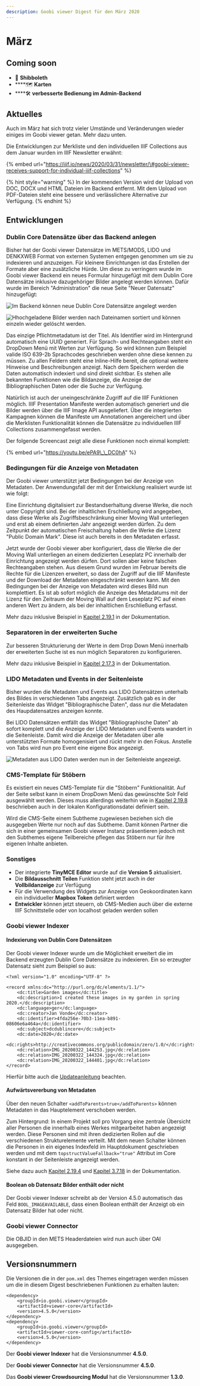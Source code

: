 ```yaml
---
description: Goobi viewer Digest für den März 2020
---
```


# März

## Coming soon

* 🔐 **Shibboleth**
* \*\*\*\*🗺 **Karten**
* \*\*\*\*🛠 **verbesserte Bedienung im Admin-Backend**

## Aktuelles

Auch im März hat sich trotz vieler Umstände und Veränderungen wieder einiges im Goobi viewer getan. Mehr dazu unten.

 Die Entwicklungen zur Merkliste und den individuellen IIIF Collections aus dem Januar wurden im IIIF Newsletter erwähnt: 

{% embed url="https://iiif.io/news/2020/03/31/newsletter/\#goobi-viewer-receives-support-for-individual-iiif-collections" %}

{% hint style="warning" %}
In der kommenden Version wird der Upload von DOC, DOCX und HTML Dateien im Backend entfernt. Mit dem Upload von PDF-Dateien steht eine bessere und verlässlichere Alternative zur Verfügung.
{% endhint %}

## Entwicklungen

### Dublin Core Datensätze über das Backend anlegen

Bisher hat der Goobi viewer Datensätze im METS/MODS, LIDO und DENKXWEB Format von externen Systemen entgegen genommen um sie zu indexieren und anzuzeigen. Für kleinere Einrichtungen ist das Erstellen der Formate aber eine zusätzliche Hürde. Um diese zu verringern wurde im Goobi viewer Backend ein neues Formular hinzugefügt mit dem Dublin Core Datensätze inklusive dazugehöriger Bilder angelegt werden können. Dafür wurde im Bereich "Administration" die neue Seite "Neuer Datensatz" hinzugefügt:

![Im Backend k&#xF6;nnen neue Dublin Core Datens&#xE4;tze angelegt werden](../.gitbook/assets/2020-03_dublincore_backend_metadata.png)

![Hhochgeladene Bilder werden nach Dateinamen sortiert und k&#xF6;nnen einzeln wieder gel&#xF6;scht werden.](../.gitbook/assets/2020-03_dublincore_backend_media_finished.png)

Das einzige Pflichtmetadatum ist der Titel. Als Identifier wird im Hintergrund automatisch eine UUID generiert. Für Sprach- und Rechteangaben steht ein DropDown Menü mit Werten zur Verfügung. So wird können zum Beispiel valide ISO 639-2b Sprachcodes geschrieben werden ohne diese kennen zu müssen.  Zu allen Feldern steht eine Inline-Hilfe bereit, die optional weitere Hinweise und Beschreibungen anzeigt. Nach dem Speichern werden die Daten automatisch indexiert und sind direkt sichtbar. Es stehen alle bekannten Funktionen wie die Bildanzeige, die Anzeige der Bibliographischen Daten oder die Suche zur Verfügung.

Natürlich ist auch der uneingeschränkte Zugriff auf die IIIF Funktionen möglich. IIIF Presentation Manifeste werden automatisch generiert und die Bilder werden über die IIIF Image API ausgeliefert. Über die integrierten Kampagnen können die Manifeste um Annotationen angereichert und über die Merklisten Funktionalität können die Datensätze zu individuellen IIIF Collections zusammengefasst werden.

Der folgende Screencast zeigt alle diese Funktionen noch einmal komplett:

{% embed url="https://youtu.be/ePA9\_\_DC0hA" %}

### Bedingungen für die Anzeige von Metadaten

Der Goobi viewer unterstützt jetzt Bedingungen bei der Anzeige von Metadaten. Der Anwendungsfall der mit der Entwicklung realisiert wurde ist wie folgt: 

Eine Einrichtung digitalisiert zur Bestandserhaltung diverse Werke, die noch unter Copyright sind. Bei der inhaltlichen Erschließung wird angegeben, dass diese Werke als Zugriffsbeschränkung einer Moving Wall unterliegen und erst ab einem definierten Jahr angezeigt werden dürfen. Zu dem Zeitpunkt der automatischen Freischaltung haben die Werke die Lizenz "Public Domain Mark". Diese ist auch bereits in den Metadaten erfasst. 

Jetzt wurde der Goobi viewer aber konfiguriert, dass die Werke die der Moving Wall unterliegen an einem dedizierten Leseplatz PC innerhalb der Einrichtung angezeigt werden dürfen. Dort sollen aber keine falschen Rechteangaben stehen. Aus diesem Grund wurden im Februar bereits die Rechte für die Lizenzen erweitert, so dass der Zugriff auf die IIIF Manifeste und der Download der Metadaten eingeschränkt werden kann. Mit den Bedingungen bei der Anzeige von Metadaten wird dieses Bild nun komplettiert. Es ist ab sofort möglich die Anzeige des Metadatums mit der Lizenz für den Zeitraum der Moving Wall auf dem Leseplatz PC auf einen anderen Wert zu ändern, als bei der inhaltlichen Erschließung erfasst.

Mehr dazu inklusive Beispiel in [Kapitel 2.19.1](https://docs.goobi.io/goobi-viewer-de/2/2.19/2.19.1) in der Dokumentation.

### Separatoren in der erweiterten Suche

Zur besseren Strukturierung der Werte in dem Drop Down Menü innerhalb der erweiterten Suche ist es nun möglich Separatoren zu konfigurieren.

Mehr dazu inklusive Beispiel in [Kapitel 2.17.3](https://docs.goobi.io/goobi-viewer-de/2/2.17/2.17.3) in der Dokumentation.

### LIDO Metadaten und Events in der Seitenleiste

Bisher wurden die Metadaten und Events aus LIDO Datensätzen unterhalb des Bildes in verschiedenen Tabs angezeigt. Zusätzlich gab es in der Seitenleiste das Widget "Bibliographische Daten", dass nur die Metadaten des Haupdatensatzes anzeigen konnte.

Bei LIDO Datensätzen entfällt das Widget "Bibliographische Daten" ab sofort komplett und die Anzeige der LIDO Metadaten und Events wandert in die Seitenleiste. Damit wird die Anzeige der Metadaten über alle unterstützten Formate homogenisiert und rückt mehr in den Fokus. Anstelle von Tabs wird nun pro Event eine eigene Box angezeigt.

![Metadaten aus LIDO Daten werden nun in der Seitenleiste angezeigt.](../.gitbook/assets/2020-03_lido_metadata_in_sidebar.png)

### CMS-Template für Stöbern

Es existiert ein neues CMS-Template für die "Stöbern" Funktionalität. Auf der Seite selbst kann in einem DropDown Menü das gewünschte Solr Feld ausgewählt werden. Dieses muss allerdings weiterhin wie in [Kapitel 2.19.8](https://docs.goobi.io/goobi-viewer-de/2/2.19/2.19.8) beschrieben auch in der lokalen Konfigurationsdatei definiert sein.

Wird die CMS-Seite einem Subtheme zugewiesen beziehen sich die ausgegeben Werte nur noch auf das Subtheme. Damit können Partner die sich in einer gemeinsamen Goobi viewer Instanz präsentieren jedoch mit den Subthemes eigene Teilbereiche pflegen das Stöbern nur für ihre eigenen Inhalte anbieten.

### Sonstiges

* Der integrierte **TinyMCE Editor** wurde auf die **Version 5** aktualisiert.
* Die **Bildausschnitt Teilen** Funktion steht jetzt auch in der **Vollbildanzeige** zur Verfügung
* Für die Verwendung des Widgets zur Anzeige von Geokoordinaten kann ein individueller **Mapbox Token** definiert werden
* **Entwickler** können jetzt steuern, ob CMS-Medien auch über die externe IIIF Schnittstelle oder von localhost geladen werden sollen

### Goobi viewer Indexer

#### Indexierung von Dublin Core Datensätzen

Der Goobi viewer Indexer wurde um die Möglichkeit erweitert die im Backend erzeugten Dublin Core Datensätze zu indexieren. Ein so erzeugter Datensatz sieht zum Beispiel so aus:

```markup
<?xml version="1.0" encoding="UTF-8" ?>

<record xmlns:dc="http://purl.org/dc/elements/1.1/">
    <dc:title>Garden images</dc:title>
    <dc:description>I created these images in my garden in spring 2020.</dc:description>
    <dc:language>ger</dc:language>
    <dc:creator>Jan Vonde</dc:creator>
    <dc:identifier>4fda256e-70b3-11ea-b891-08606e6a464a</dc:identifier>
    <dc:subject>dcdublincore</dc:subject>
    <dc:date>2020</dc:date>
    <dc:rights>http://creativecommons.org/publicdomain/zero/1.0/</dc:rights>
    <dc:relation>IMG_20200322_144253.jpg</dc:relation>
    <dc:relation>IMG_20200322_144324.jpg</dc:relation>
    <dc:relation>IMG_20200322_144401.jpg</dc:relation>
</record>
```

Hierfür bitte auch die [Updateanleitung](https://docs.goobi.io/goobi-viewer-de/8/8.1#goobi-viewer-indexer) beachten.

#### Aufwärtsvererbung von Metadaten

Über den neuen Schalter `<addToParents>true</addToParents>` können Metadaten in das Hauptelement verschoben werden.

Zum Hintergrund: In einem Projekt soll pro Vorgang eine zentrale Übersicht aller Personen die innerhalb eines Werkes mitgearbeitet haben angezeigt werden. Diese Personen sind mit ihren dedizierten Rollen auf die verschiedenen Strukturelemente verteilt. Mit dem neuen Schalter können die Personen in ein eigenes Indexfeld im Hauptdokument geschrieben werden und mit dem `topstructValueFallback="true"` Attribut im Core konstant in der Seitenleiste angezeigt werden.

Siehe dazu auch [Kapitel 2.19.4](https://docs.goobi.io/goobi-viewer-de/2/2.19/2.19.4) und [Kapitel 3.7.18](https://docs.goobi.io/goobi-viewer-de/3/3.7#3-7-18-parameter-addtoparents) in der Dokumentation.

#### Boolean ob Datensatz Bilder enthält oder nicht

Der Goobi viewer Indexer schreibt ab der Version 4.5.0 automatisch das Feld `BOOL_IMAGEAVAILABLE`, dass einen Boolean enthält der Anzeigt ob ein Datensatz Bilder hat oder nicht.

### Goobi viewer Connector

Die OBJID in den METS Headerdateien wird nun auch über OAI ausgegeben.

## Versionsnummern

Die Versionen die in der `pom.xml` des Themes eingetragen werden müssen um die in diesem Digest beschriebenen Funktionen zu erhalten lauten:

```markup
<dependency>
    <groupId>io.goobi.viewer</groupId>
    <artifactId>viewer-core</artifactId>
    <version>4.5.0</version>
</dependency>
<dependency>
    <groupId>io.goobi.viewer</groupId>
    <artifactId>viewer-core-config</artifactId>
    <version>4.5.0</version>
</dependency>
```

Der **Goobi viewer Indexer** hat die Versionsnummer **4.5.0**.

Der **Goobi viewer Connector** hat die Versionsnummer **4.5.0**.

Das **Goobi viewer Crowdsourcing Modul** hat die Versionsnummer **1.3.0**.

